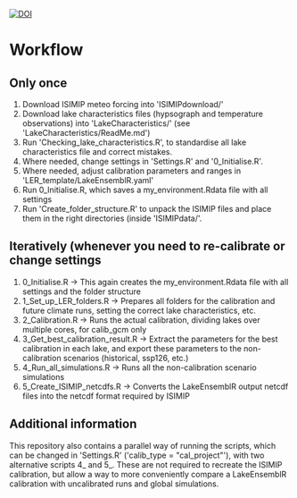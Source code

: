 [![DOI](https://zenodo.org/badge/455537462.svg)](https://zenodo.org/doi/10.5281/zenodo.13165427)

# Workflow

## Only once
1. Download ISIMIP meteo forcing into 'ISIMIPdownload/'
2. Download lake characteristics files (hypsograph and temperature observations) into 'LakeCharacteristics/' (see 'LakeCharacteristics/ReadMe.md')
3. Run 'Checking_lake_characteristics.R', to standardise all lake characteristics file and correct mistakes.
4. Where needed, change settings in 'Settings.R' and '0_Initialise.R'.
5. Where needed, adjust calibration parameters and ranges in 'LER_template/LakeEnsemblR.yaml'
6. Run 0_Initialise.R, which saves a my_environment.Rdata file with all settings
7. Run 'Create_folder_structure.R' to unpack the ISIMIP files and place them in the right directories (inside 'ISIMIPdata/'.

## Iteratively (whenever you need to re-calibrate or change settings
1. 0_Initialise.R  -> This again creates the my_environment.Rdata file with all settings and the folder structure
2. 1_Set_up_LER_folders.R  -> Prepares all folders for the calibration and future climate runs, setting the correct lake characteristics, etc.
3. 2_Calibration.R  -> Runs the actual calibration, dividing lakes over multiple cores, for calib_gcm only
4. 3_Get_best_calibration_result.R  -> Extract the parameters for the best calibration in each lake, and export these parameters to the non-calibration scenarios (historical, ssp126, etc.)
5. 4_Run_all_simulations.R  -> Runs all the non-calibration scenario simulations
6. 5_Create_ISIMIP_netcdfs.R  -> Converts the LakeEnsemblR output netcdf files into the netcdf format required by ISIMIP

## Additional information
This repository also contains a parallel way of running the scripts, which can be changed in 'Settings.R' ('calib_type = "cal_project"'), with two
alternative scripts 4_ and 5_. These are not required to recreate the ISIMIP calibration, but allow a way to more conveniently compare a LakeEnsemblR
calibration with uncalibrated runs and global simulations.
